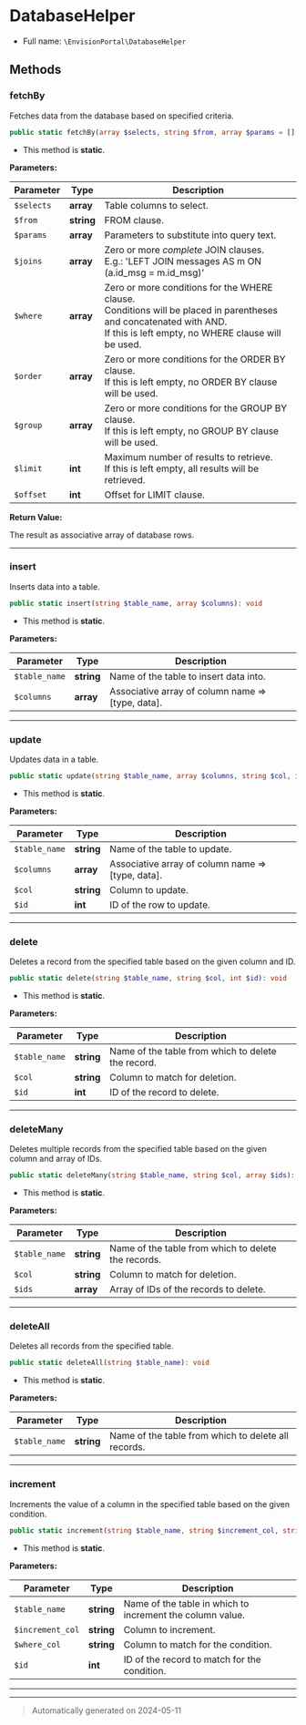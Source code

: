 # DatabaseHelper





* Full name: `\EnvisionPortal\DatabaseHelper`




## Methods


### fetchBy

Fetches data from the database based on specified criteria.

```php
public static fetchBy(array $selects, string $from, array $params = [], array $joins = [], array $where = [], array $order = [], array $group = [], int $limit = null, int $offset = null): array
```



* This method is **static**.




**Parameters:**

| Parameter | Type | Description |
|-----------|------|-------------|
| `$selects` | **array** | Table columns to select. |
| `$from` | **string** | FROM clause. |
| `$params` | **array** | Parameters to substitute into query text. |
| `$joins` | **array** | Zero or more *complete* JOIN clauses.<br />E.g.: &#039;LEFT JOIN messages AS m ON (a.id_msg = m.id_msg)&#039; |
| `$where` | **array** | Zero or more conditions for the WHERE clause.<br />Conditions will be placed in parentheses and concatenated with AND.<br />If this is left empty, no WHERE clause will be used. |
| `$order` | **array** | Zero or more conditions for the ORDER BY clause.<br />If this is left empty, no ORDER BY clause will be used. |
| `$group` | **array** | Zero or more conditions for the GROUP BY clause.<br />If this is left empty, no GROUP BY clause will be used. |
| `$limit` | **int** | Maximum number of results to retrieve.<br />If this is left empty, all results will be retrieved. |
| `$offset` | **int** | Offset for LIMIT clause. |


**Return Value:**

The result as associative array of database rows.




***

### insert

Inserts data into a table.

```php
public static insert(string $table_name, array $columns): void
```



* This method is **static**.




**Parameters:**

| Parameter | Type | Description |
|-----------|------|-------------|
| `$table_name` | **string** | Name of the table to insert data into. |
| `$columns` | **array** | Associative array of column name =&gt; [type, data]. |





***

### update

Updates data in a table.

```php
public static update(string $table_name, array $columns, string $col, int $id): void
```



* This method is **static**.




**Parameters:**

| Parameter | Type | Description |
|-----------|------|-------------|
| `$table_name` | **string** | Name of the table to update. |
| `$columns` | **array** | Associative array of column name =&gt; [type, data]. |
| `$col` | **string** | Column to update. |
| `$id` | **int** | ID of the row to update. |





***

### delete

Deletes a record from the specified table based on the given column and ID.

```php
public static delete(string $table_name, string $col, int $id): void
```



* This method is **static**.




**Parameters:**

| Parameter | Type | Description |
|-----------|------|-------------|
| `$table_name` | **string** | Name of the table from which to delete the record. |
| `$col` | **string** | Column to match for deletion. |
| `$id` | **int** | ID of the record to delete. |





***

### deleteMany

Deletes multiple records from the specified table based on the given column and array of IDs.

```php
public static deleteMany(string $table_name, string $col, array $ids): void
```



* This method is **static**.




**Parameters:**

| Parameter | Type | Description |
|-----------|------|-------------|
| `$table_name` | **string** | Name of the table from which to delete the records. |
| `$col` | **string** | Column to match for deletion. |
| `$ids` | **array** | Array of IDs of the records to delete. |





***

### deleteAll

Deletes all records from the specified table.

```php
public static deleteAll(string $table_name): void
```



* This method is **static**.




**Parameters:**

| Parameter | Type | Description |
|-----------|------|-------------|
| `$table_name` | **string** | Name of the table from which to delete all records. |





***

### increment

Increments the value of a column in the specified table based on the given condition.

```php
public static increment(string $table_name, string $increment_col, string $where_col, int $id): void
```



* This method is **static**.




**Parameters:**

| Parameter | Type | Description |
|-----------|------|-------------|
| `$table_name` | **string** | Name of the table in which to increment the column value. |
| `$increment_col` | **string** | Column to increment. |
| `$where_col` | **string** | Column to match for the condition. |
| `$id` | **int** | ID of the record to match for the condition. |





***


***
> Automatically generated on 2024-05-11
